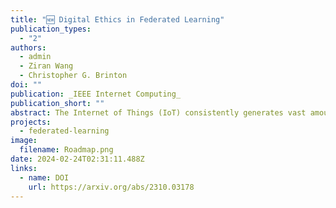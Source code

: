 ```yaml
---
title: "🆕 Digital Ethics in Federated Learning"
publication_types:
  - "2"
authors:
  - admin
  - Ziran Wang
  - Christopher G. Brinton
doi: ""
publication: _IEEE Internet Computing_
publication_short: ""
abstract: The Internet of Things (IoT) consistently generates vast amounts of data, sparking increasing concern over the protection of data privacy and the limitation of data misuse. Federated learning (FL) facilitates collaborative capabilities among multiple parties by sharing machine learning (ML) model parameters instead of raw user data, and it has recently gained significant attention for its potential in privacy preservation and learning efficiency enhancement. In this paper, we highlight the digital ethics concerns that arise when human-centric devices serve as clients in FL. More specifically, challenges of game dynamics, fairness, incentive, and continuity arise in FL due to differences in perspectives and objectives between clients and the server. We analyze these challenges and their solutions from the perspectives of both the client and the server, and through the viewpoints of centralized and decentralized FL. Finally, we explore the opportunities in FL for human-centric IoT as directions for future development.
projects:
  - federated-learning
image:
  filename: Roadmap.png
date: 2024-02-24T02:31:11.488Z
links:
  - name: DOI
    url: https://arxiv.org/abs/2310.03178
---
```

